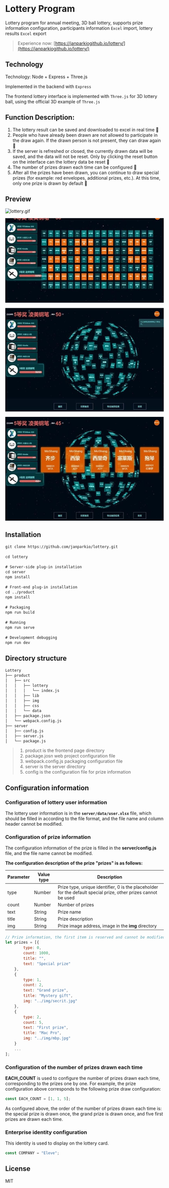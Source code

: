 # Lottery Program

Lottery program for annual meeting, 3D ball lottery, supports prize information configuration, participants information `Excel` import, lottery results `Excel` export

> Experience now: [https://janparkiogithub.io/lottery/](https://janparkiogithub.io/lottery/)

## Technology

Technology: Node + Express + Three.js

Implemented in the backend with `Express`

The frontend lottery interface is implemented with `Three.js` for 3D lottery ball, using the official 3D example of `Three.js`

## Function Description:

1. The lottery result can be saved and downloaded to excel in real time 🎉
2. People who have already been drawn are not allowed to participate in the draw again. If the drawn person is not present, they can draw again 🎁
3. If the server is refreshed or closed, the currently drawn data will be saved, and the data will not be reset. Only by clicking the reset button on the interface can the lottery data be reset 🧧
4. The number of prizes drawn each time can be configured 🎈
5. After all the prizes have been drawn, you can continue to draw special prizes (for example: red envelopes, additional prizes, etc.). At this time, only one prize is drawn by default 🧨

## Preview

![lottery.gif](https://raw.githubusercontent.com/moshang-xc/blog/master/share/lottery.gif)

![index.jpg](https://raw.githubusercontent.com/moshang-xc/blog/master/share/index.jpg)

![start.jpg](https://raw.githubusercontent.com/moshang-xc/blog/master/share/start.jpg)

![end.jpg](https://raw.githubusercontent.com/moshang-xc/blog/master/share/end.jpg)

## Installation

```
git clone https://github.com/janparkio/lottery.git

cd lottery

# Server-side plug-in installation
cd server
npm install

# Front-end plug-in installation
cd ../product
npm install

# Packaging
npm run build

# Running
npm run serve

# Development debugging
npm run dev

```

## Directory structure

```
Lottery
├── product
│   ├── src
│   │   ├── lottery
│   │   │   └── index.js
│   │   ├── lib
│   │   ├── img
│   │   ├── css
│   │   └── data
│   ├── package.json
│   └── webpack.config.js
├── server
│   ├── config.js
│   ├── server.js
│   └── package.js
```

> 1. product is the frontend page directory
> 2. package.josn web project configuration file
> 3. webpack.config.js packaging configuration file
> 4. server is the server directory
> 5. config is the configuration file for prize information

## Configuration information

### Configuration of lottery user information

The lottery user information is in the **`server/data/user.xlsx`** file, which should be filled in according to the file format, and the file name and column header cannot be modified.

### Configuration of prize information

The configuration information of the prize is filled in the **server/config.js** file, and the file name cannot be modified.

**The configuration description of the prize "prizes" is as follows:**

| Parameter | Value type | Description                                                  |
| --------- | --------- | ------------------------------------------------------------ |
| type      | Number    | Prize type, unique identifier, 0 is the placeholder for the default special prize, other prizes cannot be used |
| count     | Number    | Number of prizes                                             |
| text      | String    | Prize name                                                   |
| title     | String    | Prize description                                            |
| img       | String    | Prize image address, image in the **img** directory          |

```js
// Prize information, the first item is reserved and cannot be modified, other items can be modified as needed
let prizes = [{
        type: 0,
        count: 1000,
        title: "",
        text: "Special prize"
    },
    {
        type: 1,
        count: 2,
        text: "Grand prize",
        title: "Mystery gift",
        img: "../img/secrit.jpg"
    },
    {
        type: 2,
        count: 5,
        text: "First prize",
        title: "Mac Pro",
        img: "../img/mbp.jpg"
    }
    ...
];
```

### Configuration of the number of prizes drawn each time

**EACH_COUNT** is used to configure the number of prizes drawn each time, corresponding to the prizes one by one. For example, the prize configuration above corresponds to the following prize draw configuration:

```js
const EACH_COUNT = [1, 1, 5];
```

As configured above, the order of the number of prizes drawn each time is: the special prize is drawn once, the grand prize is drawn once, and five first prizes are drawn each time.

### Enterprise identity configuration

This identity is used to display on the lottery card.

```js
const COMPANY = "Eleve";
```
## License
MIT
